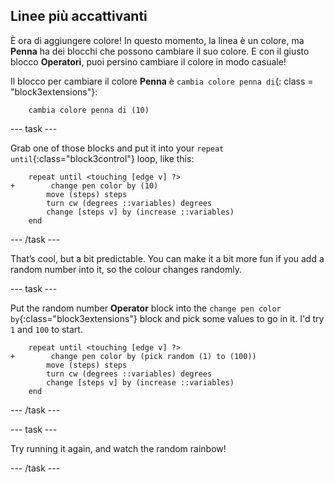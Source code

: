 ## Linee più accattivanti

È ora di aggiungere colore! In questo momento, la linea è un colore, ma **Penna** ha dei blocchi che possono cambiare il suo colore. E con il giusto blocco **Operatori**, puoi persino cambiare il colore in modo casuale!

Il blocco per cambiare il colore **Penna** è `cambia colore penna di`{: class = "block3extensions"}:

```blocks3
    cambia colore penna di (10)
```

\--- task \---

Grab one of those blocks and put it into your `repeat until`{:class="block3control"} loop, like this:

```blocks3
    repeat until <touching [edge v] ?> 
+        change pen color by (10)
        move (steps) steps
        turn cw (degrees ::variables) degrees
        change [steps v] by (increase ::variables)
    end
```

\--- /task \---

That’s cool, but a bit predictable. You can make it a bit more fun if you add a random number into it, so the colour changes randomly.

\--- task \---

Put the random number **Operator** block into the `change pen color by`{:class="block3extensions"} block and pick some values to go in it. I'd try `1` and `100` to start.

```blocks3
    repeat until <touching [edge v] ?> 
+        change pen color by (pick random (1) to (100))
        move (steps) steps
        turn cw (degrees ::variables) degrees
        change [steps v] by (increase ::variables)
    end
```

\--- /task \---

\--- task \---

Try running it again, and watch the random rainbow!

\--- /task \---